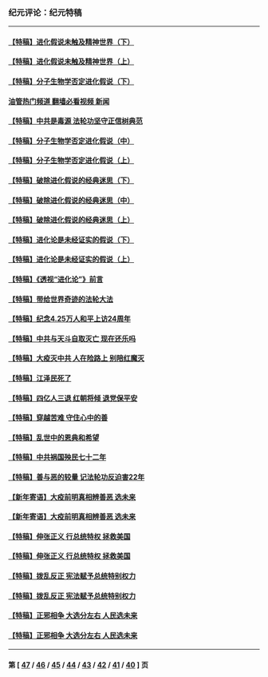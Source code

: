### 纪元评论：纪元特稿
---
#### [【特稿】进化假说未触及精神世界（下）](../../pages/nsc424/n14048707.md?08120330) 
#### [【特稿】进化假说未触及精神世界（上）](../../pages/nsc424/n14042113.md?08120330) 
#### [【特稿】分子生物学否定进化假说（下）](../../pages/nsc424/n14038267.md?08120330) 
#### [油管热门频道 翻墙必看视频 新闻](ok?08120330)
#### [【特稿】中共是毒源 法轮功坚守正信树典范](../../pages/nsc424/n14037281.md?08120330) 
#### [【特稿】分子生物学否定进化假说（中）](../../pages/nsc424/n14035548.md?08120330) 
#### [【特稿】分子生物学否定进化假说（上）](../../pages/nsc424/n14032398.md?08120330) 
#### [【特稿】破除进化假说的经典迷思（下）](../../pages/nsc424/n14029015.md?08120330) 
#### [【特稿】破除进化假说的经典迷思（中）](../../pages/nsc424/n14027341.md?08120330) 
#### [【特稿】破除进化假说的经典迷思（上）](../../pages/nsc424/n14024749.md?08120330) 
#### [【特稿】进化论是未经证实的假说（下）](../../pages/nsc424/n14022170.md?08120330) 
#### [【特稿】进化论是未经证实的假说（上）](../../pages/nsc424/n14020737.md?08120330) 
#### [【特稿】《透视“进化论”》前言](../../pages/nsc424/n14019941.md?08120330) 
#### [【特稿】带给世界奇迹的法轮大法](../../pages/nsc424/n13994132.md?08120330) 
#### [【特稿】纪念4.25万人和平上访24周年](../../pages/nsc424/n13980883.md?08120330) 
#### [【特稿】中共与天斗自取灭亡 现在还乐吗](../../pages/nsc424/n13897482.md?08120330) 
#### [【特稿】大疫灭中共 人在险路上 别陪红魔灭](../../pages/nsc424/n13890697.md?08120330) 
#### [【特稿】江泽民死了](../../pages/nsc424/n13876300.md?08120330) 
#### [【特稿】四亿人三退 红朝将倾 退党保平安](../../pages/nsc424/n13794378.md?08120330) 
#### [【特稿】穿越苦难 守住心中的善](../../pages/nsc424/n13784979.md?08120330) 
#### [【特稿】乱世中的恩典和希望](../../pages/nsc424/n13734687.md?08120330) 
#### [【特稿】中共祸国殃民七十二年](../../pages/nsc424/n13272607.md?08120330) 
#### [【特稿】善与恶的较量 记法轮功反迫害22年](../../pages/nsc424/n13086597.md?08120330) 
#### [【新年寄语】大疫前明真相辨善恶 选未来](../../pages/nsc424/n12660855.md?08120330) 
#### [【新年寄语】大疫前明真相辨善恶 选未来](../../pages/nsc424/n12660855.md?08120330) 
#### [【特稿】伸张正义 行总统特权 拯救美国](../../pages/nsc424/n12616806.md?08120330) 
#### [【特稿】伸张正义 行总统特权 拯救美国](../../pages/nsc424/n12616806.md?08120330) 
#### [【特稿】拨乱反正 宪法赋予总统特别权力](../../pages/nsc424/n12598306.md?08120330) 
#### [【特稿】拨乱反正 宪法赋予总统特别权力](../../pages/nsc424/n12598306.md?08120330) 
#### [【特稿】正邪相争 大选分左右 人民选未来](../../pages/nsc424/n12545208.md?08120330) 
#### [【特稿】正邪相争 大选分左右 人民选未来](../../pages/nsc424/n12545208.md?08120330) 

---
#### 第 [ [47](./47.md?08120330) / [46](./46.md?08120330) / [45](./45.md?08120330) / [44](./44.md?08120330) / [43](./43.md?08120330) / [42](./42.md?08120330) / [41](./41.md?08120330) / [40](./40.md?08120330) ] 页
